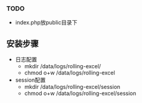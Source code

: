 ### TODO
- index.php放public目录下

## 安装步骤

- 日志配置
    - mkdir /data/logs/rolling-excel/
    - chmod o+w /data/logs/rolling-excel
- session配置
    - mkdir /data/logs/rolling-excel/session
    - chmod o+w /data/logs/rolling-excel/session
